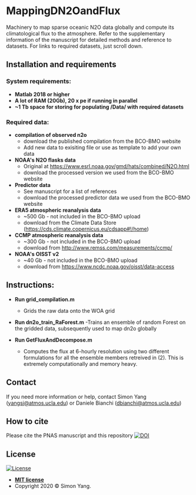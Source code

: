 # MappingDN2OandFlux
Machinery to map sparse oceanic N2O data globally and compute its climatological flux to the atmosphere. Refer to the supplementary information of the manuscript for detailed methods and reference to datasets. For links to required datasets, just scroll down.


## Installation and requirements
### System requirements:
- **Matlab 2018 or higher**
- **A lot of RAM (20Gb), 20 x pe if running in parallel**
- **~1 Tb space for storing for populating /Data/ with required datasets**
### Required data:
- **compilation of observed n2o**
   - download the published compilation from the BCO-BMO website
   - Add new data to exisiting file or use as template to add your own data
- **NOAA's N2O flasks data**
   - Original at https://www.esrl.noaa.gov/gmd/hats/combined/N2O.html
   - download the processed version we used from the BCO-BMO website
- **Predictor data**
   - See manuscript for a list of references
   - download the processed predictor data we used from the BCO-BMO website
- **ERA5 atmospheric reanalysis data**
   - ~500 Gb - not included in the BCO-BMO upload
   - download from the Climate Data Store (https://cds.climate.copernicus.eu/cdsapp#!/home)
- **CCMP atmospheric reanalysis data**  
   - ~300 Gb - not included in the BCO-BMO upload
   - download from http://www.remss.com/measurements/ccmp/
- **NOAA's OISST v2** 
   - ~40 Gb - not included in the BCO-BMO upload
   - download from https://www.ncdc.noaa.gov/oisst/data-access

## Instructions:
- **Run grid_compilation.m** 
   - Grids the raw data onto the WOA grid

- **Run dn2o_train_RaForest.m**
   -Trains an ensemble of random Forest on the gridded data, subsequently used to map dn2o globally

- **Run GetFluxAndDecompose.m**
   - Computes the flux at 6-hourly resolution using two different formulations for all the ensemble members retreived in (2). This is extremely computationally and memory heavy.

## Contact
If you need more information or help, contact Simon Yang (yangsi@atmos.ucla.edu) or Daniele Bianchi (dbianchi@atmos.ucla.edu)

## How to cite
Please cite the PNAS manuscript and this repository [![DOI](https://zenodo.org/badge/250304461.svg)](https://zenodo.org/badge/latestdoi/250304461)


## License
[![License](http://img.shields.io/:license-mit-blue.svg?style=flat-square)](http://badges.mit-license.org)

- **[MIT license](http://opensource.org/licenses/mit-license.php)**
- Copyright 2020 © Simon Yang.
